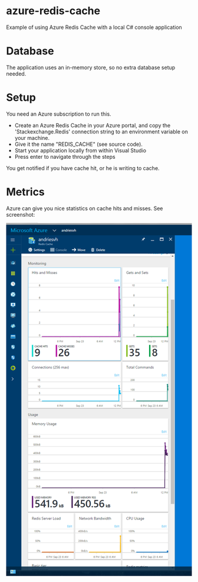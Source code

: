 # azure-redis-cache
Example of using Azure Redis Cache with a local C# console application

# Database
The application uses an in-memory store, so no extra database setup needed.

# Setup
You need an Azure subscription to run this.

* Create an Azure Redis Cache in your Azure portal, and copy the 'Stackexchange.Redis' connection string to an environment variable on your machine.
* Give it the name "REDIS_CACHE" (see source code).
* Start your application locally from within Visual Studio
* Press enter to navigate through the steps

You get notified if you have cache hit, or he is writing to cache.

# Metrics
Azure can give you nice statistics on cache hits and misses.
See screenshot:

![azure metrics](azuremetrics.png "Azure metrics")
